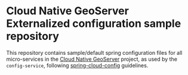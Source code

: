 # Cloud Native GeoServer Externalized configuration sample repository 

This repository contains sample/default spring configuration files for all
micro-services in the [Cloud Native GeoServer](https://github.com/camptocamp/geoserver-cloud) project, as used by the `config-service`, following 
[spring-cloud-config](https://cloud.spring.io/spring-cloud-config/reference/html/) guidelines.

